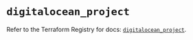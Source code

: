 # `digitalocean_project`

Refer to the Terraform Registry for docs: [`digitalocean_project`](https://registry.terraform.io/providers/digitalocean/digitalocean/2.44.1/docs/resources/project).
